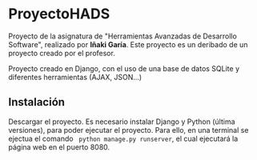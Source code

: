 # ProyectoHADS

Proyecto de la asignatura de "Herramientas Avanzadas de Desarrollo Software", realizado por **Iñaki Garía**. Este proyecto es un deribado de un proyecto creado por el profesor. 

Proyecto creado en Django, con el uso de una base de datos SQLite y diferentes herramientas (AJAX, JSON...)

## Instalación

Descargar el proyecto. Es necesario instalar Django y Python (última versiones), para poder ejecutar el proyecto. Para ello, en una terminal se ejectua el comando ``` python manage.py runserver```, el cual ejecutará la página web en el puerto 8080. 



